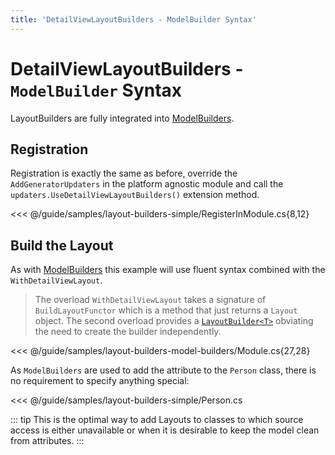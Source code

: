 ```yaml
---
title: 'DetailViewLayoutBuilders - ModelBuilder Syntax'
---
```


# DetailViewLayoutBuilders - `ModelBuilder` Syntax

LayoutBuilders are fully integrated into [ModelBuilders](/guide/modelbuilders.md).

## Registration

Registration is exactly the same as before, override the `AddGeneratorUpdaters` in the platform agnostic module and call the `updaters.UseDetailViewLayoutBuilders()` extension method.

<<< @/guide/samples/layout-builders-simple/RegisterInModule.cs{8,12}

## Build the Layout

As with [ModelBuilders](/guide/modelbuilders.md) this example will use  fluent syntax combined with the `WithDetailViewLayout`.

> The overload `WithDetailViewLayout` takes a signature of `BuildLayoutFunctor` which is a method that just returns a `Layout` object. The second overload provides a [`LayoutBuilder<T>`](/guide/layout-builders-advanced-syntax.md) obviating the need to create the builder independently.

<<< @/guide/samples/layout-builders-model-builders/Module.cs{27,28}

As  `ModelBuilders` are used to add the attribute to the `Person` class, there is no requirement to specify anything special:

<<< @/guide/samples/layout-builders-simple/Person.cs

::: tip
This is the optimal way to add Layouts to classes to which source access is either unavailable or when it is desirable to keep the model clean from attributes.
:::
